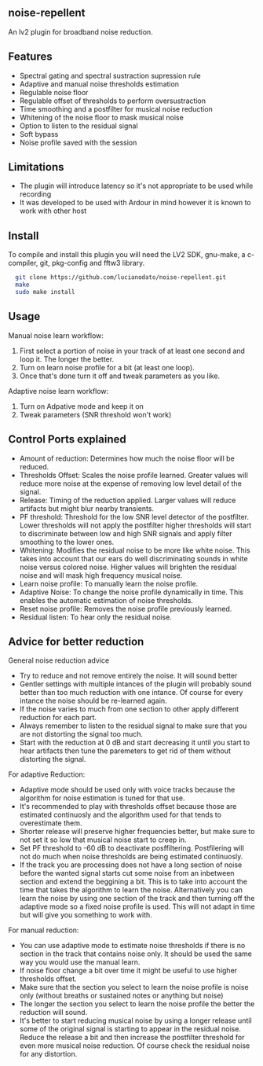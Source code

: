 noise-repellent
-------
An lv2 plugin for broadband noise reduction.

Features
-------
* Spectral gating and spectral sustraction supression rule
* Adaptive and manual noise thresholds estimation
* Regulable noise floor
* Regulable offset of thresholds to perform oversustraction
* Time smoothing and a postfilter for musical noise reduction
* Whitening of the noise floor to mask musical noise
* Option to listen to the residual signal
* Soft bypass
* Noise profile saved with the session

Limitations
-------
* The plugin will introduce latency so it's not appropriate to be used while recording
* It was developed to be used with Ardour in mind  however it is known to work with other host

Install
-------
To compile and install this plugin you will need the LV2 SDK, gnu-make, a c-compiler, git, pkg-config and fftw3 library.

```bash
  git clone https://github.com/lucianodato/noise-repellent.git
  make
  sudo make install
```
Usage
-----
Manual noise learn workflow:
1) First select a portion of noise in your track of at least one second and loop it. The longer the better.
2) Turn on learn noise profile for a bit (at least one loop).
3) Once that's done turn it off and tweak parameters as you like.

Adaptive noise learn workflow:
1) Turn on Adpative mode and keep it on
2) Tweak parameters (SNR threshold won't work)


Control Ports explained
-----
* Amount of reduction: Determines how much the noise floor will be reduced.
* Thresholds Offset: Scales the noise profile learned. Greater values will reduce more noise at the expense of removing low level detail of the signal.
* Release: Timing of the reduction applied. Larger values will reduce artifacts but might blur nearby transients.
* PF threshold: Threshold for the low SNR level detector of the postfilter. Lower thresholds will not apply the postfilter higher thresholds will start to discriminate between low and high SNR signals and apply filter smoothing to the lower ones.
* Whitening: Modifies the residual noise to be more like white noise. This takes into account that our ears do well discriminating sounds in white noise versus colored noise. Higher values will brighten the residual noise and will mask high frequency musical noise.
* Learn noise profile: To manually learn the noise profile.
* Adaptive Noise: To change the noise profile dynamically in time. This enables the automatic estimation of noise thresholds.
* Reset noise profile: Removes the noise profile previously learned.
* Residual listen: To hear only the residual noise.

Advice for better reduction
-----
General noise reduction advice
* Try to reduce and not remove entirely the noise. It will sound better
* Gentler settings with multiple intances of the plugin will probably sound better than too much reduction with one intance. Of course for every intance the noise should be re-learned again.
* If the noise varies to much from one section to other apply different reduction for each part.
* Always remember to listen to the residual signal to make sure that you are not distorting the signal too much.
* Start with the reduction at 0 dB and start decreasing it until you start to hear artifacts then tune the paremeters to get rid of them without distorting the signal.

For adaptive Reduction:
* Adaptive mode should be used only with voice tracks because the algorithm for noise estimation is tuned for that use.
* It's recommended to play with thresholds offset because those are estimated continuosly and the algorithm used for that tends to overestimate them.
* Shorter release will preserve higher frequencies better, but make sure to not set it so low that musical noise start to creep in.
* Set PF threshold to -60 dB to deactivate posffiltering. Postfilering will not do much when noise thresholds are being estimated continuosly.
* If the track you are processing does not have a long section of noise before the wanted signal starts cut some noise from an inbetween section and extend the beggining a bit. This is to take into account the time that takes the algorithm to learn the noise. Alternatively you can learn the noise by using one section of the track and then turning off the adaptive mode so a fixed noise profile is used. This will not adapt in time but will give you something to work with.

For manual reduction:
* You can use adaptive mode to estimate noise thresholds if there is no section in the track that contains noise only. It should be used the same way you would use the manual learn.
* If noise floor change a bit over time it might be useful to use higher thresholds offset.
* Make sure that the section you select to learn the noise profile is noise only (without breaths or sustained notes or anything but noise)
* The longer the section you select to learn the noise profile the better the reduction will sound.
* It's better to start reducing musical noise by using a longer release until some of the original signal is starting to appear in the residual noise. Reduce the release a bit and then increase the postfilter threshold for even more musical noise reduction. Of course check the residual noise for any distortion.
